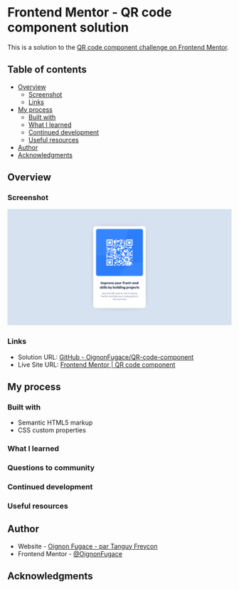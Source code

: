 # Frontend Mentor - QR code component solution

This is a solution to the [QR code component challenge on Frontend Mentor](https://www.frontendmentor.io/challenges/qr-code-component-iux_sIO_H).  

## Table of contents

- [Overview](#overview)
  - [Screenshot](#screenshot)
  - [Links](#links)
- [My process](#my-process)
  - [Built with](#built-with)
  - [What I learned](#what-i-learned)
  - [Continued development](#continued-development)
  - [Useful resources](#useful-resources)
- [Author](#author)
- [Acknowledgments](#acknowledgments)


## Overview

### Screenshot

![](./Screenshot.png)


### Links

- Solution URL: [GitHub - OignonFugace/QR-code-component](https://github.com/OignonFugace/QR-code-component)
- Live Site URL: [Frontend Mentor | QR code component](https://oignonfugace.github.io/QR-code-component/)

## My process

### Built with

- Semantic HTML5 markup
- CSS custom properties

### What I learned




### Questions to community


### Continued development


### Useful resources


## Author

- Website - [Oignon Fugace - par Tanguy Freycon](https://oignonfugace.com/)
- Frontend Mentor - [@OignonFugace](https://www.frontendmentor.io/profile/OignonFugace)

## Acknowledgments

